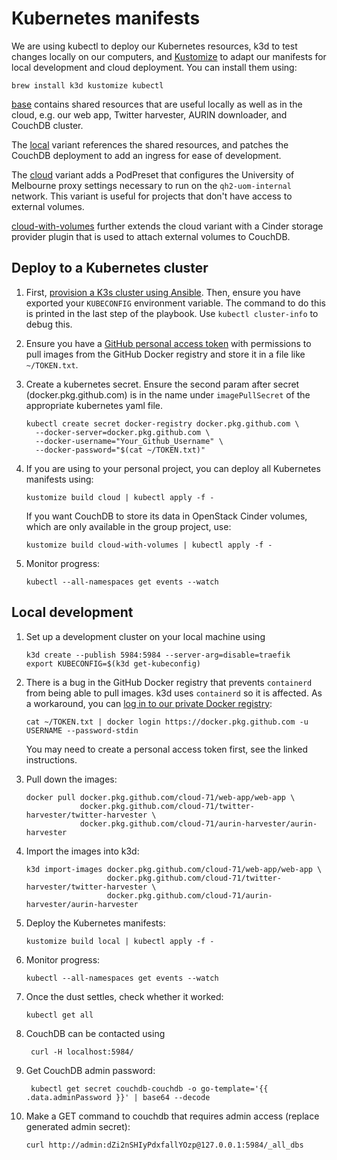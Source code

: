# Kubernetes manifests

We are using kubectl to deploy our Kubernetes resources, k3d to test changes
locally on our computers, and [Kustomize][kustomize] to adapt our manifests for
local development and cloud deployment. You can install them using:

    brew install k3d kustomize kubectl

[base](./base) contains shared resources that are useful locally as well as in
the cloud, e.g. our web app, Twitter harvester, AURIN downloader, and CouchDB
cluster.

The [local](./local) variant references the shared resources, and patches the
CouchDB deployment to add an ingress for ease of development.

The [cloud](./cloud) variant adds a PodPreset that configures the University of
Melbourne proxy settings necessary to run on the `qh2-uom-internal` network.
This variant is useful for projects that don't have access to external volumes.

[cloud-with-volumes](./cloud-with-volumes) further extends the cloud variant
with a Cinder storage provider plugin that is used to attach external volumes
to CouchDB.

## Deploy to a Kubernetes cluster

1. First, [provision a K3s cluster using Ansible](../ansible). Then, ensure you
   have exported your `KUBECONFIG` environment variable. The command to do this
   is printed in the last step of the playbook.  Use `kubectl cluster-info` to
   debug this.

2. Ensure you have a [GitHub personal access token][gh-token] with permissions
   to pull images from the GitHub Docker registry and store it in a file like
   `~/TOKEN.txt`.

3. Create a kubernetes secret. Ensure the second param after secret
   (docker.pkg.github.com) is in the name under `imagePullSecret` of the
   appropriate kubernetes yaml file.

       kubectl create secret docker-registry docker.pkg.github.com \
         --docker-server=docker.pkg.github.com \
         --docker-username="Your_Github_Username" \
         --docker-password="$(cat ~/TOKEN.txt)"
    
4. If you are using to your personal project, you can deploy all Kubernetes
   manifests using:

       kustomize build cloud | kubectl apply -f -

   If you want CouchDB to store its data in OpenStack Cinder volumes, which are
   only available in the group project, use:

       kustomize build cloud-with-volumes | kubectl apply -f -

5. Monitor progress:

       kubectl --all-namespaces get events --watch

## Local development

1. Set up a development cluster on your local machine using

       k3d create --publish 5984:5984 --server-arg=disable=traefik
       export KUBECONFIG=$(k3d get-kubeconfig)

2. There is a bug in the GitHub Docker registry that prevents `containerd` from
   being able to pull images. k3d uses `containerd` so it is affected. As a
   workaround, you can [log in to our private Docker registry][docker-login]:

       cat ~/TOKEN.txt | docker login https://docker.pkg.github.com -u USERNAME --password-stdin

   You may need to create a personal access token first, see the linked
   instructions.

3. Pull down the images:

       docker pull docker.pkg.github.com/cloud-71/web-app/web-app \
                   docker.pkg.github.com/cloud-71/twitter-harvester/twitter-harvester \
                   docker.pkg.github.com/cloud-71/aurin-harvester/aurin-harvester

4. Import the images into k3d:

       k3d import-images docker.pkg.github.com/cloud-71/web-app/web-app \
                         docker.pkg.github.com/cloud-71/twitter-harvester/twitter-harvester \
                         docker.pkg.github.com/cloud-71/aurin-harvester/aurin-harvester

5. Deploy the Kubernetes manifests:

       kustomize build local | kubectl apply -f -

6. Monitor progress:

       kubectl --all-namespaces get events --watch

7. Once the dust settles, check whether it worked:

       kubectl get all

8. CouchDB can be contacted using

        curl -H localhost:5984/

9. Get CouchDB admin password:

        kubectl get secret couchdb-couchdb -o go-template='{{ .data.adminPassword }}' | base64 --decode

10. Make a GET command to couchdb that requires admin access (replace generated admin secret):

        curl http://admin:dZi2nSHIyPdxfallYOzp@127.0.0.1:5984/_all_dbs


[docker-login]: https://help.github.com/en/packages/using-github-packages-with-your-projects-ecosystem/configuring-docker-for-use-with-github-packages#authenticating-to-github-packages
[kustomize]: https://kustomize.io
[gh-token]: https://help.github.com/en/github/authenticating-to-github/creating-a-personal-access-token-for-the-command-line
